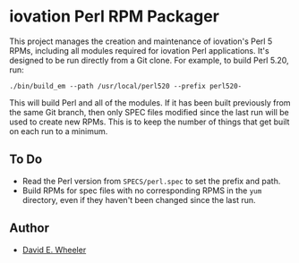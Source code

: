 iovation Perl RPM Packager
==========================

This project manages the creation and maintenance of iovation's Perl 5 RPMs,
including all modules required for iovation Perl applications. It's designed
to be run directly from a Git clone. For example, to build Perl 5.20, run:

    ./bin/build_em --path /usr/local/perl520 --prefix perl520-

This will build Perl and all of the modules. If it has been built previously
from the same Git branch, then only SPEC files modified since the last run
will be used to create new RPMs. This is to keep the number of things that get
built on each run to a minimum.

To Do
-----
* Read the Perl version from `SPECS/perl.spec` to set the prefix and path.
* Build RPMs for spec files with no corresponding RPMS in the `yum` directory,
  even if they haven't been changed since the last run.

Author
------
* [David E. Wheeler](mailto:david.wheeler@iovation.com)
